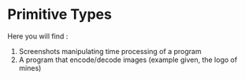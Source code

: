 # Primitive Types
 
 Here you will find :
 
 1. Screenshots manipulating time processing of a program
 2. A program that encode/decode images (example given, the logo of mines)
